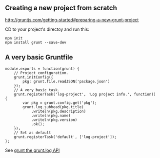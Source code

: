 ## Creating a new project from scratch

<http://gruntjs.com/getting-started#preparing-a-new-grunt-project>


CD to your project's directoy and run this:

    npm init
    npm install grunt --save-dev


## A very basic Gruntfile

    module.exports = function(grunt) {
        // Project configuration.
        grunt.initConfig({
            pkg: grunt.file.readJSON('package.json')
        });
        // A very basic task.
        grunt.registerTask('log-project', 'Log project info.', function() {
            var pkg = grunt.config.get('pkg');
            grunt.log.subhead(pkg.title)
                .writeln(pkg.description)
                .writeln(pkg.name)
                .writeln(pkg.version)
                .ok();
        });
        // Set as default
        grunt.registerTask('default', ['log-project']);
    };

See [grunt the grunt.log API](http://gruntjs.com/api/grunt.log)
